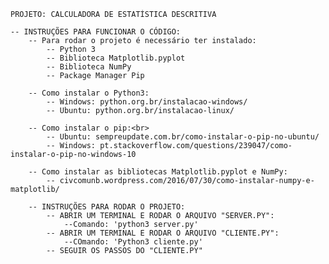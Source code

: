    PROJETO: CALCULADORA DE ESTATÍSTICA DESCRITIVA

    -- INSTRUÇÕES PARA FUNCIONAR O CÓDIGO:
        -- Para rodar o projeto é necessário ter instalado:
            -- Python 3
            -- Biblioteca Matplotlib.pyplot 
            -- Biblioteca NumPy 
            -- Package Manager Pip
    
        -- Como instalar o Python3:
            -- Windows: python.org.br/instalacao-windows/
            -- Ubuntu: python.org.br/instalacao-linux/
    
        -- Como instalar o pip:<br>
            -- Ubuntu: sempreupdate.com.br/como-instalar-o-pip-no-ubuntu/
            -- Windows: pt.stackoverflow.com/questions/239047/como-instalar-o-pip-no-windows-10

        -- Como instalar as bibliotecas Matplotlib.pyplot e NumPy:
            -- civcomunb.wordpress.com/2016/07/30/como-instalar-numpy-e-matplotlib/

        -- INSTRUÇÕES PARA RODAR O PROJETO:
            -- ABRIR UM TERMINAL E RODAR O ARQUIVO "SERVER.PY":
                --Comando: 'python3 server.py'
            -- ABRIR UM TERMINAL E RODAR O ARQUIVO "CLIENTE.PY":
                --COmando: 'Python3 cliente.py'
            -- SEGUIR OS PASSOS DO "CLIENTE.PY"

